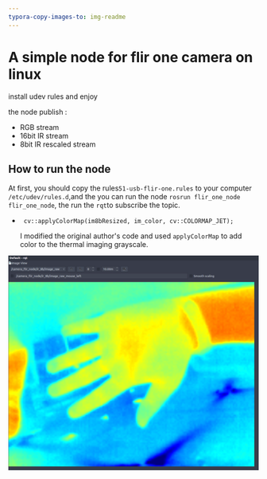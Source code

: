 ```yaml
---
typora-copy-images-to: img-readme
---
```


# A simple node for flir one camera on linux

install udev rules and enjoy

the node publish : 
- RGB stream
- 16bit IR stream
- 8bit IR rescaled stream

## How to run the node

At first, you should copy the rules`51-usb-flir-one.rules` to your computer `/etc/udev/rules.d`,and the you can run the node `rosrun flir_one_node flir_one_node`, the run the `rqt`to subscribe the topic.

-  ` cv::applyColorMap(im8bResized, im_color, cv::COLORMAP_JET);`

   I modified the original author's code and used `applyColorMap` to add color to the thermal imaging grayscale.

![color](./img-readme/color.png)
